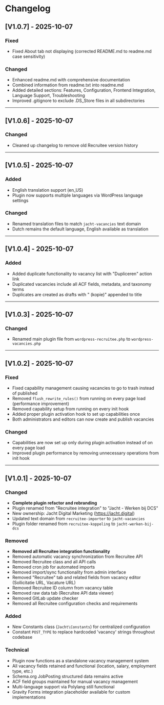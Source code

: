 # Changelog

## [V1.0.7] - 2025-10-07

### Fixed
* Fixed About tab not displaying (corrected README.md to readme.md case sensitivity)

### Changed
* Enhanced readme.md with comprehensive documentation
* Combined information from readme.txt into readme.md
* Added detailed sections: Features, Configuration, Frontend Integration, Language Support, Troubleshooting
* Improved .gitignore to exclude .DS_Store files in all subdirectories

---

## [V1.0.6] - 2025-10-07

### Changed
* Cleaned up changelog to remove old Recruitee version history

---

## [V1.0.5] - 2025-10-07

### Added
* English translation support (en_US)
* Plugin now supports multiple languages via WordPress language settings

### Changed
* Renamed translation files to match `jacht-vacancies` text domain
* Dutch remains the default language, English available as translation

---

## [V1.0.4] - 2025-10-07

### Added
* Added duplicate functionality to vacancy list with "Dupliceren" action link
* Duplicated vacancies include all ACF fields, metadata, and taxonomy terms
* Duplicates are created as drafts with " (kopie)" appended to title

---

## [V1.0.3] - 2025-10-07

### Changed
* Renamed main plugin file from `wordpress-recruitee.php` to `wordpress-vacancies.php`

---

## [V1.0.2] - 2025-10-07

### Fixed
* Fixed capability management causing vacancies to go to trash instead of published
* Removed `flush_rewrite_rules()` from running on every page load (performance improvement)
* Removed capability setup from running on every init hook
* Added proper plugin activation hook to set up capabilities once
* Both administrators and editors can now create and publish vacancies

### Changed
* Capabilities are now set up only during plugin activation instead of on every page load
* Improved plugin performance by removing unnecessary operations from init hook

---

## [V1.0.1] - 2025-10-07

### Changed
* **Complete plugin refactor and rebranding**
* Plugin renamed from "Recruitee integration" to "Jacht - Werken bij DCS"
* New ownership: Jacht Digital Marketing (https://jacht.digital)
* Updated text domain from `recruitee-importer` to `jacht-vacancies`
* Plugin folder renamed from `recruitee-koppeling` to `jacht-werken-bij-dcs`

### Removed
* **Removed all Recruitee integration functionality**
* Removed automatic vacancy synchronization from Recruitee API
* Removed Recruitee class and all API calls
* Removed cron job for automated imports
* Removed import/sync functionality from admin interface
* Removed "Recruitee" tab and related fields from vacancy editor (Sollicitatie URL, Vacature URL)
* Removed Recruitee ID column from vacancy table
* Removed raw data tab (Recruitee API data viewer)
* Removed GitLab update checker
* Removed all Recruitee configuration checks and requirements

### Added
* New Constants class (`Jacht\Constants`) for centralized configuration
* Constant `POST_TYPE` to replace hardcoded 'vacancy' strings throughout codebase

### Technical
* Plugin now functions as a standalone vacancy management system
* All vacancy fields retained and functional (location, salary, employment type, etc.)
* Schema.org JobPosting structured data remains active
* ACF field groups maintained for manual vacancy management
* Multi-language support via Polylang still functional
* Gravity Forms integration placeholder available for custom implementations
